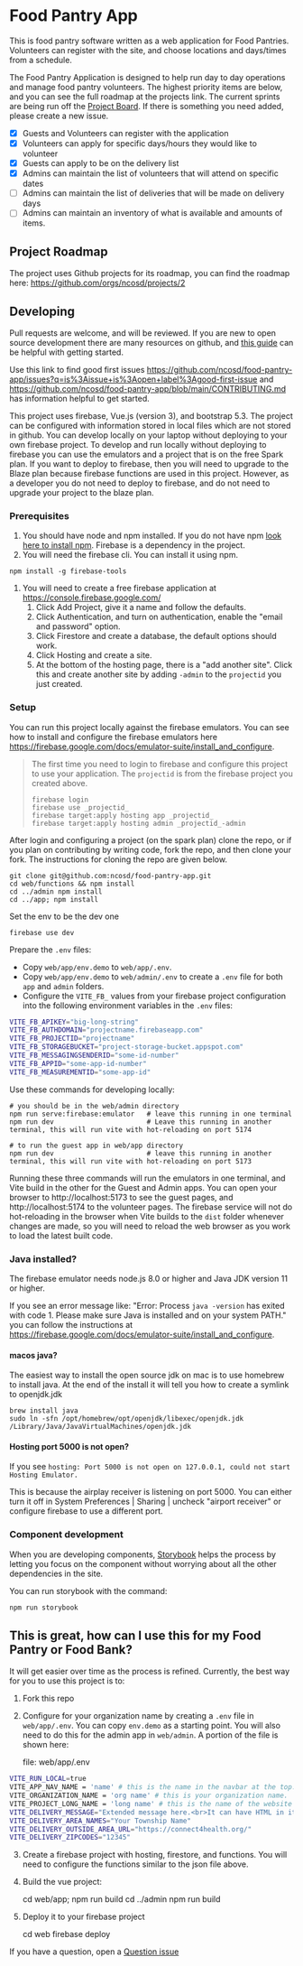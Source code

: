 # Food Pantry App
This is food pantry software written as a web application for Food Pantries.  Volunteers can register with the site, and choose locations and days/times from a schedule.

The Food Pantry Application is designed to help run day to day operations and manage food pantry volunteers.  The highest priority items are below, and you can see the full roadmap at the projects link.  The current sprints are being run off the [Project Board](https://github.com/orgs/ncosd/projects/2/views/1).  If there is something you need added, please create a new issue.

* [X] Guests and Volunteers can register with the application
* [X] Volunteers can apply for specific days/hours they would like to volunteer
* [X] Guests can apply to be on the delivery list
* [X] Admins can maintain the list of volunteers that will attend on specific dates
* [ ] Admins can maintain the list of deliveries that will be made on delivery days
* [ ] Admins can maintain an inventory of what is available and amounts of items.

## Project Roadmap
The project uses Github projects for its roadmap, you can find the roadmap here: https://github.com/orgs/ncosd/projects/2

## Developing
Pull requests are welcome, and will be reviewed.   If you are new to open source development there are many resources on github, and [this guide](https://github.com/freeCodeCamp/how-to-contribute-to-open-source) can be helpful with getting started.

Use this link to find good first issues https://github.com/ncosd/food-pantry-app/issues?q=is%3Aissue+is%3Aopen+label%3Agood-first-issue and https://github.com/ncosd/food-pantry-app/blob/main/CONTRIBUTING.md has information helpful to get started.

This project uses firebase, Vue.js (version 3), and bootstrap 5.3.  The project can be configured with information stored in local files which are not stored in github.  You can develop locally on your laptop without deploying to your own firebase project.  To develop and run locally without deploying to firebase you can use the emulators and a project that is on the free Spark plan.  If you want to deploy to firebase, then you will need to upgrade to the Blaze plan because firebase functions are used in this project.  However, as a developer you do not need to deploy to firebase, and do not need to upgrade your project to the blaze plan.

### Prerequisites
1. You should have node and npm installed.  If you do not have npm [look here to install npm](https://www.npmjs.com/get-npm).  Firebase is a dependency in the project.
1. You will need the firebase cli.  You can install it using npm.
```shell
npm install -g firebase-tools
```
1. You will need to create a free firebase application at https://console.firebase.google.com/
   1. Click Add Project, give it a name and follow the defaults.
   1. Click Authentication, and turn on authentication, enable the "email and password" option.
   1. Click Firestore and create a database, the default options should work.
   1. Click Hosting and create a site.
   1. At the bottom of the hosting page, there is a "add another site".  Click this and create another site by adding `-admin` to the `projectid` you just created.

### Setup
You can run this project locally against the firebase emulators.  You can see how to install and configure the firebase emulators here https://firebase.google.com/docs/emulator-suite/install_and_configure.

> The first time you need to login to firebase and configure this project to use your application.  The `projectid` is from the firebase project you created above.
>
>     firebase login
>     firebase use _projectid_
>     firebase target:apply hosting app _projectid_
>     firebase target:apply hosting admin _projectid_-admin

After login and configuring a project (on the spark plan) clone the repo, or if you plan on contributing by writing code, fork the repo, and then clone your fork.  The instructions for cloning the repo are given below.

    git clone git@github.com:ncosd/food-pantry-app.git
    cd web/functions && npm install
    cd ../admin npm install
    cd ../app; npm install

Set the env to be the dev one

    firebase use dev

Prepare the `.env` files:
- Copy `web/app/env.demo` to `web/app/.env`.
- Copy `web/app/env.demo` to `web/admin/.env` to create a `.env` file for both `app` and `admin` folders.
- Configure the `VITE_FB_` values from your firebase project configuration into the following environment variables in the `.env` files:
```sh
VITE_FB_APIKEY="big-long-string"
VITE_FB_AUTHDOMAIN="projectname.firebaseapp.com"
VITE_FB_PROJECTID="projectname"
VITE_FB_STORAGEBUCKET="project-storage-bucket.appspot.com"
VITE_FB_MESSAGINGSENDERID="some-id-number"
VITE_FB_APPID="some-app-id-number"
VITE_FB_MEASUREMENTID="some-app-id"
```

Use these commands for developing locally:

    # you should be in the web/admin directory
    npm run serve:firebase:emulator   # leave this running in one terminal
    npm run dev                       # Leave this running in another terminal, this will run vite with hot-reloading on port 5174

    # to run the guest app in web/app directory
    npm run dev                       # leave this running in another terminal, this will run vite with hot-reloading on port 5173


Running these three commands will run the emulators in one terminal, and Vite build in the other for the Guest and Admin apps.  You can open your browser to http://localhost:5173 to see the guest pages, and http://localhost:5174 to the volunteer pages.  The firebase service will not do hot-reloading in the browser when Vite builds to the `dist` folder whenever changes are made, so you will need to reload the web browser as you work to load the latest built code.

### Java installed?
The firebase emulator needs node.js 8.0 or higher and Java JDK version 11 or higher.

If you see an error message like: "Error: Process `java -version` has exited with code 1. Please make sure Java is installed and on your system PATH."
you can follow the instructions at https://firebase.google.com/docs/emulator-suite/install_and_configure.

#### macos java?
The easiest way to install the open source jdk on mac is to use homebrew to install java.  At the end of the install it will tell you how to create a symlink to openjdk.jdk
```shell
brew install java
sudo ln -sfn /opt/homebrew/opt/openjdk/libexec/openjdk.jdk /Library/Java/JavaVirtualMachines/openjdk.jdk
```

#### Hosting port 5000 is not open?
If you see `hosting: Port 5000 is not open on 127.0.0.1, could not start Hosting Emulator.`

This is because the airplay receiver is listening on port 5000.  You can either turn it off in System Preferences | Sharing | uncheck "airport receiver" or configure firebase to use a different port.

### Component development
When you are developing components, [Storybook](https://storybook.js.org/) helps the process by letting you focus on the component without worrying about all the other dependencies in the site.

You can run storybook with the command:

```sh
npm run storybook
```

## This is great, how can I use this for my Food Pantry or Food Bank?
It will get easier over time as the process is refined.   Currently, the best way for you to use this project is to:

1. Fork this repo
2. Configure for your organization name by creating a `.env` file in `web/app/.env`.  You can copy `env.demo` as a starting point.  You will also need to do this for the admin app in `web/admin`.  A portion of the file is shown here:

    file: web/app/.env
```sh
VITE_RUN_LOCAL=true
VITE_APP_NAV_NAME = 'name' # this is the name in the navbar at the top.
VITE_ORGANIZATION_NAME = 'org name' # this is your organization name.
VITE_PROJECT_LONG_NAME = 'long name' # this is the name of the website you are going to deploy.  Usually a long version of you Project Name.
VITE_DELIVERY_MESSAGE="Extended message here.<br>It can have HTML in it."
VITE_DELIVERY_AREA_NAMES="Your Township Name"
VITE_DELIVERY_OUTSIDE_AREA_URL="https://connect4health.org/"
VITE_DELIVERY_ZIPCODES="12345"
```

3. Create a firebase project with hosting, firestore, and functions.  You will need to configure the functions similar to the json file above.
4. Build the vue project:

    cd web/app;
    npm run build
    cd ../admin
    npm run build

5. Deploy it to your firebase project

   cd web
   firebase deploy

If you have a question, open a [Question issue](https://github.com/ncosd/food-pantry-app/issues/new?assignees=&labels=question&template=question.md&title=%5BQ%5D+)
